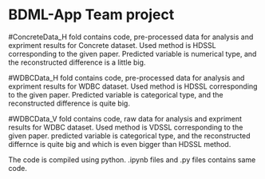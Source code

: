 # BDML-App  Team project

#ConcreteData_H fold contains code, pre-processed data for analysis and expriment results for Concrete dataset.
Used method is HDSSL corresponding to the given paper.
Predicted variable is numerical type, and the reconstructed difference is a little big.


#WDBCData_H fold contains code, pre-processed data for analysis and expriment results for WDBC dataset.
Used method is HDSSL corresponding to the given paper.
Predicted variable is categorical type, and the reconstructed difference is quite big.

#WDBCData_V fold contains code, raw data for analysis and expriment results for WDBC dataset.
Used method is VDSSL corresponding to the given paper.
predicted variable is categorical type, and the reconstructed differnce is quite big and which is even bigger than HDSSL method.

The code is compiled using python.
.ipynb files and .py files contains same code.
